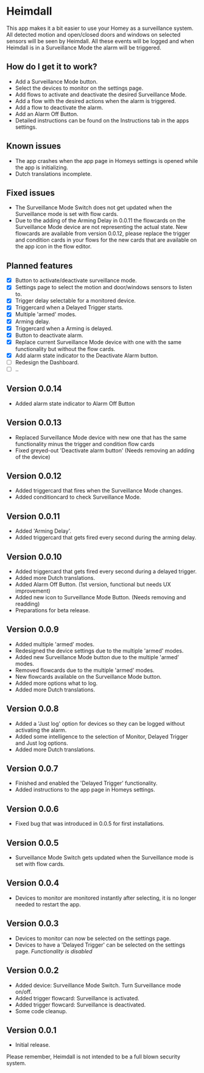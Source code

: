 # Heimdall

This app makes it a bit easier to use your Homey as a surveillance system.
All detected motion and open/closed doors and windows on selected sensors will be seen by Heimdall. All these events will be logged and when Heimdall is in a Surveillance Mode the alarm will be triggered.

## How do I get it to work?
* Add a Surveillance Mode button.
* Select the devices to monitor on the settings page. 
* Add flows to activate and deactivate the desired Surveillance Mode.
* Add a flow with the desired actions when the alarm is triggered.
* Add a flow to deactivate the alarm.
* Add an Alarm Off Button.
* Detailed instructions can be found on the Instructions tab in the apps settings.

## Known issues
* The app crashes when the app page in Homeys settings is opened while the app is initializing.
* Dutch translations incomplete.

## Fixed issues
* The Surveillance Mode Switch does not get updated when the Surveillance mode is set with flow cards.
* Due to the adding of the Arming Delay in 0.0.11 the flowcards on the Surveillance Mode device are not representing the actual state. New flowcards are available from version 0.0.12, please replace the trigger and condition cards in your flows for the new cards that are available on the app icon in the flow editor.

## Planned features
- [X] Button to activate/deactivate surveillance mode.
- [X] Settings page to select the motion and door/windows sensors to listen to.
- [X] Trigger delay selectable for a monitored device.
- [X] Triggercard when a Delayed Trigger starts.
- [X] Multiple 'armed' modes.
- [X] Arming delay.
- [X] Triggercard when a Arming is delayed.
- [X] Button to deactivate alarm.
- [X] Replace current Surveillance Mode device with one with the same functionality but without the flow cards.
- [X] Add alarm state indicator to the Deactivate Alarm button.
- [ ] Redesign the Dashboard.
- [ ] ..

## Version 0.0.14
* Added alarm state indicator to Alarm Off Button

## Version 0.0.13
* Replaced Surveillance Mode device with new one that has the same functionality minus the trigger and condition flow cards
* Fixed greyed-out 'Deactivate alarm button' (Needs removing an adding of the device)

## Version 0.0.12
* Added triggercard that fires when the Surveillance Mode changes.
* Added conditioncard to check Surveillance Mode.

## Version 0.0.11
* Added 'Arming Delay'.
* Added triggercard that gets fired every second during the arming delay. 

## Version 0.0.10
* Added triggercard that gets fired every second during a delayed trigger.
* Added more Dutch translations.
* Added Alarm Off Button. (1st version, functional but needs UX improvement)
* Added new icon to Surveillance Mode Button. (Needs removing and readding)
* Preparations for beta release.

## Version 0.0.9
* Added multiple 'armed' modes.
* Redesigned the device settings due to the multiple 'armed' modes.
* Added new Surveillance Mode button due to the multiple 'armed' modes.
* Removed flowcards due to the multiple 'armed' modes.
* New flowcards available on the Surveillance Mode button.
* Added more options what to log.
* Added more Dutch translations.

## Version 0.0.8
* Added a 'Just log' option for devices so they can be logged without activating the alarm.
* Added some intelligence to the selection of Monitor, Delayed Trigger and Just log options.
* Added more Dutch translations.

## Version 0.0.7
* Finished and enabled the 'Delayed Trigger' functionality.
* Added instructions to the app page in Homeys settings.

## Version 0.0.6
* Fixed bug that was introduced in 0.0.5 for first installations.

## Version 0.0.5
* Surveillance Mode Switch gets updated when the Surveillance mode is set with flow cards.

## Version 0.0.4
* Devices to monitor are monitored instantly after selecting, it is no longer needed to restart the app.

## Version 0.0.3
* Devices to monitor can now be selected on the settings page.
* Devices to have a 'Delayed Trigger' can be selected on the settings page. *Functionality is disabled*

## Version 0.0.2
* Added device: Surveillance Mode Switch. Turn Surveillance mode on/off.
* Added trigger flowcard: Surveillance is activated.
* Added trigger flowcard: Surveillance is deactivated.
* Some code cleanup. 

## Version 0.0.1
* Initial release.

Please remember, Heimdall is not intended to be a full blown security system.